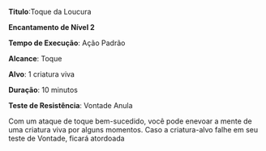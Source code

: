 **Titulo**:Toque da Loucura

**Encantamento de Nível 2**

**Tempo de Execução**: Ação Padrão

**Alcance**: Toque

**Alvo**: 1 criatura viva

**Duração**: 10 minutos

**Teste de Resistência**: Vontade Anula

Com um ataque de toque bem-sucedido, você pode enevoar a mente de uma criatura viva por alguns momentos. Caso a criatura-alvo falhe em seu teste de Vontade, ficará atordoada